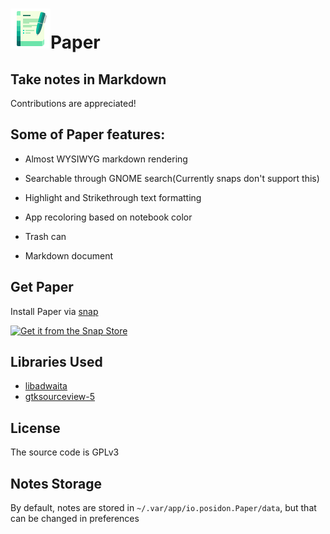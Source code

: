 # <img src="io.posidon.Paper.svg" height="64"/>Paper

## Take notes in Markdown

Contributions are appreciated!


## Some of Paper features:

 - Almost WYSIWYG markdown rendering

 - Searchable through GNOME search(Currently snaps don't support this)

 - Highlight and Strikethrough text formatting

 - App recoloring based on notebook color

 - Trash can

 - Markdown document

## Get Paper

Install Paper via [snap](snapcraft.io/)



[![Get it from the Snap Store](https://snapcraft.io/static/images/badges/en/snap-store-black.svg)](https://snapcraft.io/paper)


## Libraries Used
 - [libadwaita](https://gitlab.gnome.org/GNOME/libadwaita)
 - [gtksourceview-5](https://gitlab.gnome.org/GNOME/gtksourceview)

## License
The source code is GPLv3

## Notes Storage
By default, notes are stored in `~/.var/app/io.posidon.Paper/data`,
but that can be changed in preferences
